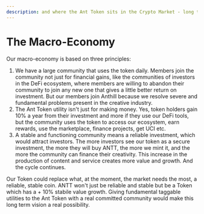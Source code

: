 ```yaml
---
description: and where the Ant Token sits in the Crypto Market - long term vision
---
```


# The Macro-Economy

Our macro-economy is based on three principles:

1. We have a large community that uses the token daily. Members join the community not just for financial gains, like the communities of investors in the DeFi ecosystem, where members are willing to abandon their community to join any new one that gives a little better return on investment. But our members join Anthill because we resolve severe and fundamental problems present in the creative industry.
2. The Ant Token utility isn't just for making money. Yes, token holders gain 10% a year from their investment and more if they use our DeFi tools, but the community uses the token to access our ecosystem, earn rewards, use the marketplace, finance projects, get UCI etc.
3. A stable and functioning community means a reliable investment, which would attract investors. The more investors see our token as a secure investment, the more they will buy ANTT, the more we mint it, and the more the community can finance their creativity. This increase in the production of content and service creates more value and growth. And the cycle continues.

Our Token could replace what, at the moment, the market needs the most, a reliable, stable coin. ANTT won't just be reliable and stable but be a Token which has a + 10% stabile value growth. Giving fundamental taggable utilities to the Ant Token with a real committed community would make this long term vision a real possibility.
